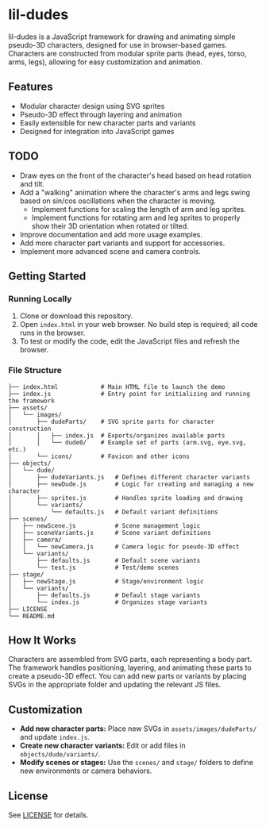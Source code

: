 # lil-dudes

lil-dudes is a JavaScript framework for drawing and animating simple pseudo-3D characters, designed for use in browser-based games. Characters are constructed from modular sprite parts (head, eyes, torso, arms, legs), allowing for easy customization and animation.

## Features
- Modular character design using SVG sprites
- Pseudo-3D effect through layering and animation
- Easily extensible for new character parts and variants
- Designed for integration into JavaScript games


## TODO
- Draw eyes on the front of the character's head based on head rotation and tilt.
- Add a "walking" animation where the character's arms and legs swing based on sin/cos oscillations when the character is moving.
    - Implement functions for scaling the length of arm and leg sprites.
    - Implement functions for rotating arm and leg sprites to properly show their 3D orientation when rotated or tilted.
- Improve documentation and add more usage examples.
- Add more character part variants and support for accessories.
- Implement more advanced scene and camera controls.

## Getting Started

### Running Locally
1. Clone or download this repository.
2. Open `index.html` in your web browser. No build step is required; all code runs in the browser.
3. To test or modify the code, edit the JavaScript files and refresh the browser.

### File Structure

```
├── index.html            # Main HTML file to launch the demo
├── index.js              # Entry point for initializing and running the framework
├── assets/
│   └── images/
│       ├── dudeParts/    # SVG sprite parts for character construction
│       │   ├── index.js  # Exports/organizes available parts
│       │   └── dude0/    # Example set of parts (arm.svg, eye.svg, etc.)
│       └── icons/        # Favicon and other icons
├── objects/
│   └── dude/
│       ├── dudeVariants.js   # Defines different character variants
│       ├── newDude.js        # Logic for creating and managing a new character
│       ├── sprites.js        # Handles sprite loading and drawing
│       └── variants/
│           └── defaults.js   # Default variant definitions
├── scenes/
│   ├── newScene.js           # Scene management logic
│   ├── sceneVariants.js      # Scene variant definitions
│   ├── camera/
│   │   └── newCamera.js      # Camera logic for pseudo-3D effect
│   └── variants/
│       ├── defaults.js       # Default scene variants
│       └── test.js           # Test/demo scenes
├── stage/
│   ├── newStage.js           # Stage/environment logic
│   └── variants/
│       ├── defaults.js       # Default stage variants
│       └── index.js          # Organizes stage variants
├── LICENSE
└── README.md
```

## How It Works
Characters are assembled from SVG parts, each representing a body part. The framework handles positioning, layering, and animating these parts to create a pseudo-3D effect. You can add new parts or variants by placing SVGs in the appropriate folder and updating the relevant JS files.

## Customization
- **Add new character parts:** Place new SVGs in `assets/images/dudeParts/` and update `index.js`.
- **Create new character variants:** Edit or add files in `objects/dude/variants/`.
- **Modify scenes or stages:** Use the `scenes/` and `stage/` folders to define new environments or camera behaviors.

## License
See [LICENSE](LICENSE) for details.
